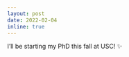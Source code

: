 ```yaml
---
layout: post
date: 2022-02-04
inline: true
---
```


I’ll be starting my PhD this fall at USC! :sparkles:

